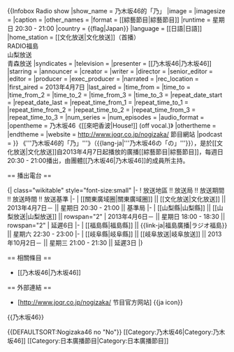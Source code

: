 {{Infobox Radio show
|show_name          = 乃木坂46的「乃」
|image              = 
|imagesize          = 
|caption            = 
|other_names        = 
|format             = [[綜藝節目|綜藝節目]]
|runtime            = 星期日 20:30 - 21:00
|country            = {{flag|Japan}}
|language           = [[日語|日語]]
|home_station       = [[文化放送|文化放送]]（首播）<br />RADIO福島<br/>山梨放送<br />青森放送
|syndicates         = 
|television         = 
|presenter          = [[乃木坂46|乃木坂46]] 
|starring           = 
|announcer          = 
|creator            = 
|writer             = 
|director           = 
|senior_editor      = 
|editor             = 
|producer           = 
|exec_producer      = 
|narrated           = 
|rec_location       = 
|first_aired        = 2013年4月7日
|last_aired         = 
|time_from          = 
|time_to            = 
|time_from_2        = 
|time_to_2          = 
|time_from_3        = 
|time_to_3          = 
|repeat_date_start  = 
|repeat_date_last   = 
|repeat_time_from_1 = 
|repeat_time_to_1   = 
|repeat_time_from_2 = 
|repeat_time_to_2   = 
|repeat_time_from_3 = 
|repeat_time_to_3   = 
|num_series         = 
|num_episodes       = 
|audio_format       = 
|opentheme          = 乃木坂46《[[來吧香波|House!]] (off vocal.)》
|othertheme         = 
|endtheme           = 
|website            = http://www.joqr.co.jp/nogizaka/ 節目網站
|podcast            = 
}}
《'''乃木坂46的「乃」'''》（{{lang-ja|'''乃木坂46の「の」'''}}），是於[[文化放送|文化放送]]自2013年4月7日起播放的廣播[[綜藝節目|綜藝節目]]，每週日20:30 - 21:00播出，由團體[[乃木坂46|乃木坂46]]的成員所主持。

== 播出電台 ==

{| class="wikitable" style="font-size:small"
|-
! 放送地區 !! 放送局 !! 放送期間 !! 放送時間 !! 放送基準
|-
| [[關東廣域圈|關東廣域圈]] || [[文化放送|文化放送]] || 2013年4月7日－ || 星期日 20:30 - 21:00 || 基準局
|-
| [[山梨縣|山梨縣]] || [[山梨放送|山梨放送]] || rowspan="2" | 2013年4月6日－ || 星期日 18:00 - 18:30 || rowspan="2" | 延遲6日
|-
| [[福島縣|福島縣]] || {{link-ja|福島廣播|ラジオ福島}} || 星期六 22:30 - 23:00
|-
| [[岐阜縣|岐阜縣]] || [[岐阜放送|岐阜放送]] || 2013年10月2日－ || 星期三 21:00 - 21:30 || 延遲3日
|}

== 相關條目 ==
* [[乃木坂46|乃木坂46]]

== 外部連結 ==
* [http://www.joqr.co.jp/nogizaka/ 节目官方网站] {{ja icon}}

{{乃木坂46}}

{{DEFAULTSORT:Nogizaka46 no "No"}}
[[Category:乃木坂46|Category:乃木坂46]]
[[Category:日本廣播節目|Category:日本廣播節目]]